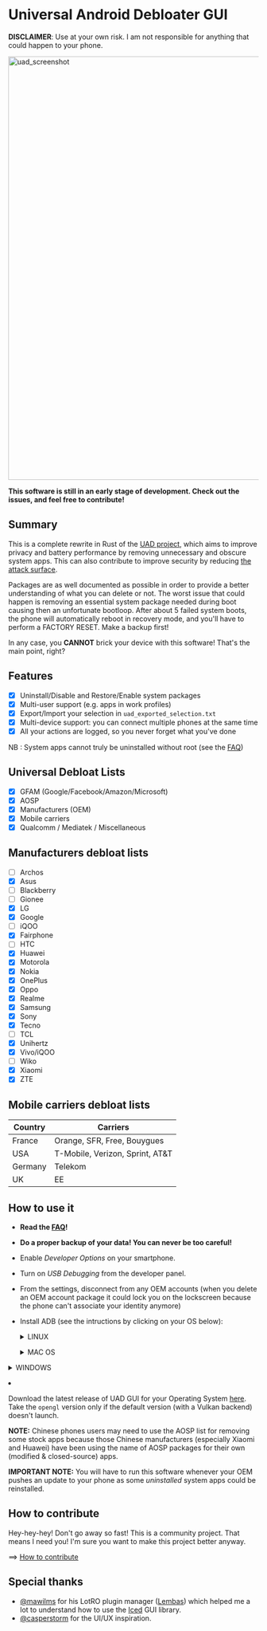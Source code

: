 # Universal Android Debloater GUI

**DISCLAIMER**: Use at your own risk. I am not responsible for anything that
could happen to your phone.

<img src="/resources/screenshots/v0.5.0.png" width="850" alt="uad_screenshot">

**This software is still in an early stage of development. Check out the issues, and feel free to contribute!**

## Summary

This is a complete rewrite in Rust of the [UAD project](https://gitlab.com/W1nst0n/universal-android-debloater),
which aims to improve privacy and battery performance by removing unnecessary
and obscure system apps.
This can also contribute to improve security by reducing [the attack surface](https://en.wikipedia.org/wiki/Attack_surface).

Packages are as well documented as possible in order to provide a better
understanding of what you can delete or not. The worst issue that could happen
is removing an essential system package needed during boot causing then an unfortunate
bootloop. After about 5 failed system boots, the phone will automatically reboot
in recovery mode, and you'll have to perform a FACTORY RESET. Make a backup first!

In any case, you **CANNOT** brick your device with this software!
That's the main point, right?

## Features

- [x] Uninstall/Disable and Restore/Enable system packages
- [x] Multi-user support (e.g. apps in work profiles)
- [x] Export/Import your selection in `uad_exported_selection.txt`
- [x] Multi-device support: you can connect multiple phones at the same time
- [x] All your actions are logged, so you never forget what you've done

NB : System apps cannot truly be uninstalled without root (see the [FAQ](https://github.com/0x192/universal-android-debloater/wiki/FAQ))

## Universal Debloat Lists

- [x] GFAM (Google/Facebook/Amazon/Microsoft)
- [x] AOSP
- [x] Manufacturers (OEM)
- [x] Mobile carriers
- [x] Qualcomm / Mediatek / Miscellaneous

## Manufacturers debloat lists

- [ ] Archos
- [x] Asus
- [ ] Blackberry
- [ ] Gionee
- [x] LG
- [x] Google
- [ ] iQOO
- [x] Fairphone
- [ ] HTC
- [x] Huawei
- [x] Motorola
- [x] Nokia
- [x] OnePlus
- [x] Oppo
- [x] Realme
- [x] Samsung
- [x] Sony
- [x] Tecno
- [ ] TCL
- [x] Unihertz
- [x] Vivo/iQOO
- [ ] Wiko
- [x] Xiaomi
- [x] ZTE

## Mobile carriers debloat lists

| Country | Carriers                        |
| ------- | ------------------------------- |
| France  | Orange, SFR, Free, Bouygues     |
| USA     | T-Mobile, Verizon, Sprint, AT&T |
| Germany | Telekom                         
| UK      | EE                              |

## How to use it

- **Read the [FAQ](https://github.com/0x192/universal-android-debloater/wiki/FAQ)!**
- **Do a proper backup of your data! You can never be too careful!**
- Enable _Developer Options_ on your smartphone.
- Turn on _USB Debugging_ from the developer panel.
- From the settings, disconnect from any OEM accounts (when you delete an OEM
  account package it could lock you on the lockscreen because the phone can't
  associate your identity anymore)
- Install ADB (see the intructions by clicking on your OS below):
  <p>
  <details>
  <summary>LINUX</summary>

  - Install _Android platform tools_ on your PC :

  Debian Base:

  ```bash
  sudo apt install android-sdk-platform-tools
  ```

  Arch-Linux Base:

  ```bash
  sudo pacman -S android-tools
  ```

  Red Hat Base:

  ```bash
  sudo yum install android-tools
  ```

  OpenSUSE Base:

  ```bash
  sudo zypper install android-tools
  ```

  </details>
  </p>

  <p>
  <details>
  <summary>MAC OS</summary>

  - Install [Homebrew](https://brew.sh/)
  - Install _Android platform tools_

    ```bash
    brew install android-platform-tools
    ```

    </details>
    </p>

  <p>
  <details>
  <summary>WINDOWS</summary>

  - Download [android platform tools](https://dl.google.com/android/repository/platform-tools-latest-windows.zip)
    and unzip it somewhere.
  - [Add the android platform tools to your PATH](https://www.architectryan.com/2018/03/17/add-to-the-path-on-windows-10/)
    **OR** make sure to launch UAD from the same directory.

  - [Install USB drivers for your device](https://developer.android.com/studio/run/oem-usb#Drivers)
  - Check your device is detected:

    ```bash
     adb devices
    ```

    </details>
    </p>

- Download the latest release of UAD GUI for your Operating System [here](https://github.com/0x192/universal-android-debloater/releases).
  Take the `opengl` version only if the default version (with a Vulkan backend)
  doesn't launch.

**NOTE:** Chinese phones users may need to use the AOSP list for removing some stock
apps because those Chinese manufacturers (especially Xiaomi and Huawei) have been
using the name of AOSP packages for their own (modified & closed-source) apps.

**IMPORTANT NOTE:** You will have to run this software whenever your OEM pushes
an update to your phone as some _uninstalled_ system apps could be reinstalled.

## How to contribute

Hey-hey-hey! Don't go away so fast! This is a community project.
That means I need you! I'm sure you want to make this project better anyway.

==> [How to contribute](https://github.com/0x192/universal-android-debloater/wiki)

## Special thanks

- [@mawilms](https://github.com/mawilms) for his LotRO plugin manager ([Lembas](https://github.com/mawilms/lembas))
  which helped me a lot to understand how to use the [Iced](https://github.com/hecrj/iced)
  GUI library.
- [@casperstorm](https://github.com/casperstorm) for the UI/UX inspiration.
